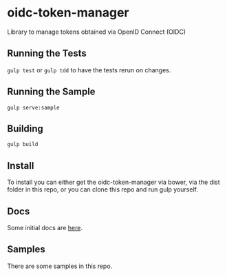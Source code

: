 # oidc-token-manager

Library to manage tokens obtained via OpenID Connect (OIDC)

## Running the Tests
`gulp test` or `gulp tdd` to have the tests rerun on changes.

## Running the Sample
`gulp serve:sample`

## Building
`gulp build`

## Install
To install you can either get the oidc-token-manager via bower, via the dist folder in this repo, or you can clone this repo and run gulp yourself.

## Docs
Some initial docs are [here](https://github.com/IdentityModel/oidc-token-manager/wiki).

## Samples
There are some samples in this repo.

